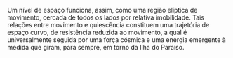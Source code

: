 ﻿Um nível de espaço funciona, assim, como uma região elíptica de movimento, cercada de todos os lados por relativa imobilidade. Tais relações entre movimento e quiescência constituem uma trajetória de espaço curvo, de resistência reduzida ao movimento, a qual é universalmente seguida por uma força cósmica e uma energia emergente à medida que giram, para sempre, em torno da Ilha do Paraíso.